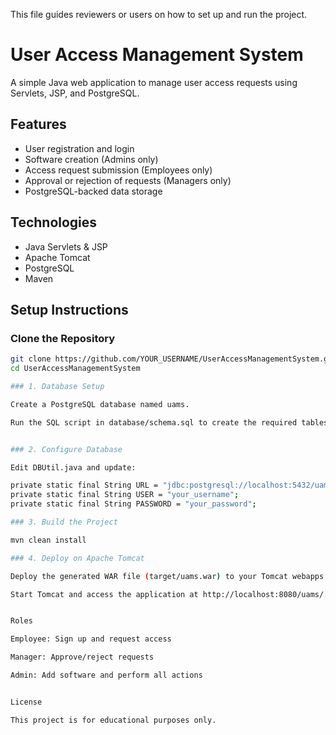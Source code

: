 This file guides reviewers or users on how to set up and run the project.

# User Access Management System

A simple Java web application to manage user access requests using Servlets, JSP, and PostgreSQL.

## Features
- User registration and login
- Software creation (Admins only)
- Access request submission (Employees only)
- Approval or rejection of requests (Managers only)
- PostgreSQL-backed data storage

## Technologies
- Java Servlets & JSP
- Apache Tomcat
- PostgreSQL
- Maven

## Setup Instructions

### Clone the Repository
```bash
git clone https://github.com/YOUR_USERNAME/UserAccessManagementSystem.git
cd UserAccessManagementSystem

### 1. Database Setup

Create a PostgreSQL database named uams.

Run the SQL script in database/schema.sql to create the required tables.


### 2. Configure Database

Edit DBUtil.java and update:

private static final String URL = "jdbc:postgresql://localhost:5432/uams";
private static final String USER = "your_username";
private static final String PASSWORD = "your_password";

### 3. Build the Project

mvn clean install

### 4. Deploy on Apache Tomcat

Deploy the generated WAR file (target/uams.war) to your Tomcat webapps directory.

Start Tomcat and access the application at http://localhost:8080/uams/.


Roles

Employee: Sign up and request access

Manager: Approve/reject requests

Admin: Add software and perform all actions


License

This project is for educational purposes only.
